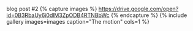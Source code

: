 blog post #2
{% capture images %}   https://drive.google.com/open?id=0B3RbaUy6i0dlM3ZpODB4RTNBbWc {% endcapture %} {% include gallery images=images caption="The motion" cols=1 %}
